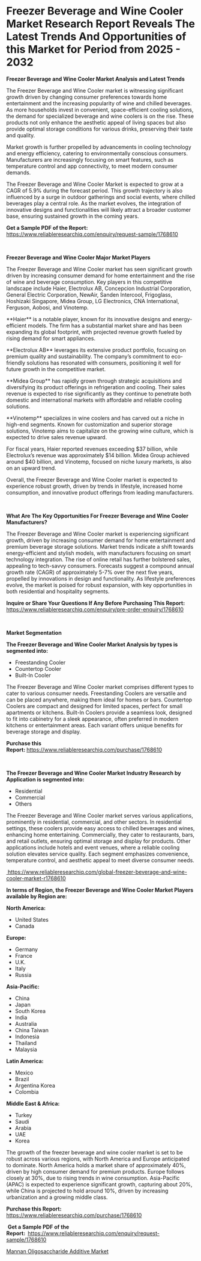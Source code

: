 <p><h1>Freezer Beverage and Wine Cooler Market Research Report Reveals The Latest Trends And Opportunities of this Market for Period from 2025 - 2032</h1></p><p><strong>Freezer Beverage and Wine Cooler Market Analysis and Latest Trends</strong></p>
<p><p>The Freezer Beverage and Wine Cooler market is witnessing significant growth driven by changing consumer preferences towards home entertainment and the increasing popularity of wine and chilled beverages. As more households invest in convenient, space-efficient cooling solutions, the demand for specialized beverage and wine coolers is on the rise. These products not only enhance the aesthetic appeal of living spaces but also provide optimal storage conditions for various drinks, preserving their taste and quality.</p><p>Market growth is further propelled by advancements in cooling technology and energy efficiency, catering to environmentally conscious consumers. Manufacturers are increasingly focusing on smart features, such as temperature control and app connectivity, to meet modern consumer demands. </p><p>The Freezer Beverage and Wine Cooler Market is expected to grow at a CAGR of 5.9% during the forecast period. This growth trajectory is also influenced by a surge in outdoor gatherings and social events, where chilled beverages play a central role. As the market evolves, the integration of innovative designs and functionalities will likely attract a broader customer base, ensuring sustained growth in the coming years.</p></p>
<p><strong>Get a Sample PDF of the Report:&nbsp;</strong> <a href="https://www.reliableresearchiq.com/enquiry/request-sample/1768610?utm_campaign=1835&utm_medium=2&utm_source=Github&utm_content=ia&utm_term=05042025&utm_id=freezer-beverage-and-wine-cooler">https://www.reliableresearchiq.com/enquiry/request-sample/1768610</a></p>
<p>&nbsp;</p>
<p><strong>Freezer Beverage and Wine Cooler Major Market Players</strong></p>
<p><p>The Freezer Beverage and Wine Cooler market has seen significant growth driven by increasing consumer demand for home entertainment and the rise of wine and beverage consumption. Key players in this competitive landscape include Haier, Electrolux AB, Concepcion Industrial Corporation, General Electric Corporation, NewAir, Sanden Intercool, Frigoglass, Hoshizaki Singapore, Midea Group, LG Electronics, CNA International, Ferguson, Aobosi, and Vinotemp.</p><p>**Haier** is a notable player, known for its innovative designs and energy-efficient models. The firm has a substantial market share and has been expanding its global footprint, with projected revenue growth fueled by rising demand for smart appliances.</p><p>**Electrolux AB** leverages its extensive product portfolio, focusing on premium quality and sustainability. The company’s commitment to eco-friendly solutions has resonated with consumers, positioning it well for future growth in the competitive market.</p><p>**Midea Group** has rapidly grown through strategic acquisitions and diversifying its product offerings in refrigeration and cooling. Their sales revenue is expected to rise significantly as they continue to penetrate both domestic and international markets with affordable and reliable cooling solutions.</p><p>**Vinotemp** specializes in wine coolers and has carved out a niche in high-end segments. Known for customization and superior storage solutions, Vinotemp aims to capitalize on the growing wine culture, which is expected to drive sales revenue upward.</p><p>For fiscal years, Haier reported revenues exceeding $37 billion, while Electrolux’s revenue was approximately $14 billion. Midea Group achieved around $40 billion, and Vinotemp, focused on niche luxury markets, is also on an upward trend.</p><p>Overall, the Freezer Beverage and Wine Cooler market is expected to experience robust growth, driven by trends in lifestyle, increased home consumption, and innovative product offerings from leading manufacturers.</p></p>
<p>&nbsp;</p>
<p><strong>What Are The Key Opportunities For Freezer Beverage and Wine Cooler Manufacturers?</strong></p>
<p><p>The Freezer Beverage and Wine Cooler market is experiencing significant growth, driven by increasing consumer demand for home entertainment and premium beverage storage solutions. Market trends indicate a shift towards energy-efficient and stylish models, with manufacturers focusing on smart technology integration. The rise of online retail has further bolstered sales, appealing to tech-savvy consumers. Forecasts suggest a compound annual growth rate (CAGR) of approximately 5-7% over the next five years, propelled by innovations in design and functionality. As lifestyle preferences evolve, the market is poised for robust expansion, with key opportunities in both residential and hospitality segments.</p></p>
<p><strong>Inquire or Share Your Questions If Any Before Purchasing This Report:</strong> <a href="https://www.reliableresearchiq.com/enquiry/pre-order-enquiry/1768610?utm_campaign=1835&utm_medium=2&utm_source=Github&utm_content=ia&utm_term=05042025&utm_id=freezer-beverage-and-wine-cooler">https://www.reliableresearchiq.com/enquiry/pre-order-enquiry/1768610</a></p>
<p>&nbsp;</p>
<p><strong>Market Segmentation</strong></p>
<p><strong>The Freezer Beverage and Wine Cooler Market Analysis by types is segmented into:</strong></p>
<p><ul><li>Freestanding Cooler</li><li>Countertop Cooler</li><li>Built-In Cooler</li></ul></p>
<p><p>The Freezer Beverage and Wine Cooler market comprises different types to cater to various consumer needs. Freestanding Coolers are versatile and can be placed anywhere, making them ideal for homes or bars. Countertop Coolers are compact and designed for limited spaces, perfect for small apartments or kitchens. Built-In Coolers provide a seamless look, designed to fit into cabinetry for a sleek appearance, often preferred in modern kitchens or entertainment areas. Each variant offers unique benefits for beverage storage and display.</p></p>
<p><strong>Purchase this Report:&nbsp;</strong><a href="https://www.reliableresearchiq.com/purchase/1768610?utm_campaign=1835&utm_medium=2&utm_source=Github&utm_content=ia&utm_term=05042025&utm_id=freezer-beverage-and-wine-cooler">https://www.reliableresearchiq.com/purchase/1768610</a></p>
<p>&nbsp;</p>
<p><strong>The Freezer Beverage and Wine Cooler Market Industry Research by Application is segmented into:</strong></p>
<p><ul><li>Residential</li><li>Commercial</li><li>Others</li></ul></p>
<p><p>The Freezer Beverage and Wine Cooler market serves various applications, prominently in residential, commercial, and other sectors. In residential settings, these coolers provide easy access to chilled beverages and wines, enhancing home entertaining. Commercially, they cater to restaurants, bars, and retail outlets, ensuring optimal storage and display for products. Other applications include hotels and event venues, where a reliable cooling solution elevates service quality. Each segment emphasizes convenience, temperature control, and aesthetic appeal to meet diverse consumer needs.</p></p>
<p><a href="https://www.reliableresearchiq.com/global-freezer-beverage-and-wine-cooler-market-r1768610?utm_campaign=1835&utm_medium=2&utm_source=Github&utm_content=ia&utm_term=05042025&utm_id=freezer-beverage-and-wine-cooler">&nbsp;https://www.reliableresearchiq.com/global-freezer-beverage-and-wine-cooler-market-r1768610</a></p>
<p><strong>In terms of Region, the Freezer Beverage and Wine Cooler Market Players available by Region are:</strong></p>
<p>
    <p> <strong> North America: </strong>
        <ul>
            <li>United States</li>
            <li>Canada</li>
        </ul>
        </p> 
    <p> <strong> Europe: </strong>
        <ul>
            <li>Germany</li>
            <li>France</li>
            <li>U.K.</li>
            <li>Italy</li>
            <li>Russia</li>
        </ul>
        </p> 
    <p> <strong> Asia-Pacific: </strong>
        <ul>
            <li>China</li>
            <li>Japan</li>
            <li>South Korea</li>
            <li>India</li>
            <li>Australia</li>
            <li>China Taiwan</li>
            <li>Indonesia</li>
            <li>Thailand</li>
            <li>Malaysia</li>
        </ul>
        </p> 
    <p> <strong> Latin America: </strong>
        <ul>
            <li>Mexico</li>
            <li>Brazil</li>
            <li>Argentina Korea</li>
            <li>Colombia</li>
        </ul>
        </p> 
    <p> <strong> Middle East & Africa: </strong>
        <ul>
            <li>Turkey</li>
            <li>Saudi</li>
            <li>Arabia</li>
            <li>UAE</li>
            <li>Korea</li>
        </ul>
    </p>
    </p>
<p><p>The growth of the freezer beverage and wine cooler market is set to be robust across various regions, with North America and Europe anticipated to dominate. North America holds a market share of approximately 40%, driven by high consumer demand for premium products. Europe follows closely at 30%, due to rising trends in wine consumption. Asia-Pacific (APAC) is expected to experience significant growth, capturing about 20%, while China is projected to hold around 10%, driven by increasing urbanization and a growing middle class.</p></p>
<p><strong>Purchase this Report: </strong><a href="https://www.reliableresearchiq.com/purchase/1768610?utm_campaign=1835&utm_medium=2&utm_source=Github&utm_content=ia&utm_term=05042025&utm_id=freezer-beverage-and-wine-cooler">https://www.reliableresearchiq.com/purchase/1768610</a></p>
<p>&nbsp;<strong>Get a Sample PDF of the Report:&nbsp;&nbsp;</strong><a href="https://www.reliableresearchiq.com/enquiry/request-sample/1768610?utm_campaign=1835&utm_medium=2&utm_source=Github&utm_content=ia&utm_term=05042025&utm_id=freezer-beverage-and-wine-cooler">https://www.reliableresearchiq.com/enquiry/request-sample/1768610</a></p>
<p><strong></strong></p>
<p><p><a href="https://github.com/willjis/Market-Research-Report-List-1/blob/main/mannan-oligosaccharide-additive-market.md?utm_campaign=1835&utm_medium=2&utm_source=Github&utm_content=ia&utm_term=05042025&utm_id=freezer-beverage-and-wine-cooler">Mannan Oligosaccharide Additive Market</a></p></p>